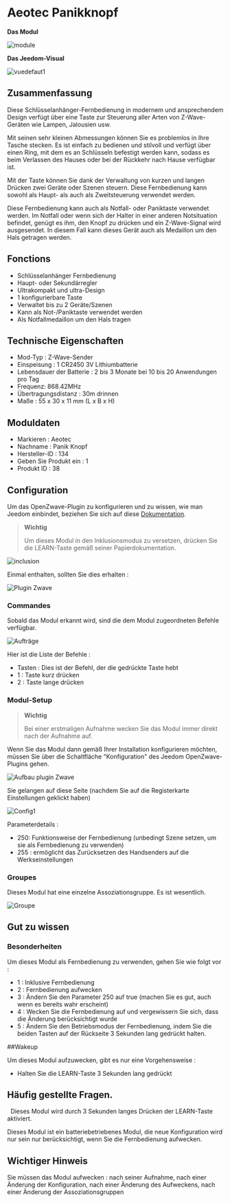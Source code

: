 # Aeotec Panikknopf

**Das Modul**

![module](images/aeotec.panicbutton/module.jpg)

**Das Jeedom-Visual**

![vuedefaut1](images/aeotec.panicbutton/vuedefaut1.jpg)

## Zusammenfassung

Diese Schlüsselanhänger-Fernbedienung in modernem und ansprechendem Design verfügt über eine Taste zur Steuerung aller Arten von Z-Wave-Geräten wie Lampen, Jalousien usw.

Mit seinen sehr kleinen Abmessungen können Sie es problemlos in Ihre Tasche stecken. Es ist einfach zu bedienen und stilvoll und verfügt über einen Ring, mit dem es an Schlüsseln befestigt werden kann, sodass es beim Verlassen des Hauses oder bei der Rückkehr nach Hause verfügbar ist.

Mit der Taste können Sie dank der Verwaltung von kurzen und langen Drücken zwei Geräte oder Szenen steuern. Diese Fernbedienung kann sowohl als Haupt- als auch als Zweitsteuerung verwendet werden.

Diese Fernbedienung kann auch als Notfall- oder Paniktaste verwendet werden. Im Notfall oder wenn sich der Halter in einer anderen Notsituation befindet, genügt es ihm, den Knopf zu drücken und ein Z-Wave-Signal wird ausgesendet. In diesem Fall kann dieses Gerät auch als Medaillon um den Hals getragen werden.

## Fonctions

-   Schlüsselanhänger Fernbedienung
-   Haupt- oder Sekundärregler
-   Ultrakompakt und ultra-Design
-   1 konfigurierbare Taste
-   Verwaltet bis zu 2 Geräte/Szenen
-   Kann als Not-/Paniktaste verwendet werden
-   Als Notfallmedaillon um den Hals tragen

## Technische Eigenschaften

-   Mod-Typ : Z-Wave-Sender
-   Einspeisung : 1 CR2450 3V Lithiumbatterie
-   Lebensdauer der Batterie : 2 bis 3 Monate bei 10 bis 20 Anwendungen pro Tag
-   Frequenz: 868.42MHz
-   Übertragungsdistanz : 30m drinnen
-   Maße : 55 x 30 x 11 mm (L x B x H)

## Moduldaten

-   Markieren : Aeotec
-   Nachname : Panik Knopf
-   Hersteller-ID : 134
-   Geben Sie Produkt ein : 1
-   Produkt ID : 38

## Configuration

Um das OpenZwave-Plugin zu konfigurieren und zu wissen, wie man Jeedom einbindet, beziehen Sie sich auf diese [Dokumentation](https://doc.jeedom.com/de_DE/plugins/automation%20protocol/openzwave/).

> **Wichtig**
>
> Um dieses Modul in den Inklusionsmodus zu versetzen, drücken Sie die LEARN-Taste gemäß seiner Papierdokumentation.

![inclusion](images/aeotec.panicbutton/inclusion.jpg)

Einmal enthalten, sollten Sie dies erhalten :

![Plugin Zwave](images/aeotec.panicbutton/information.jpg)

### Commandes

Sobald das Modul erkannt wird, sind die dem Modul zugeordneten Befehle verfügbar.

![Aufträge](images/aeotec.panicbutton/commandes.jpg)

Hier ist die Liste der Befehle :

-   Tasten : Dies ist der Befehl, der die gedrückte Taste hebt
  - 1 : Taste kurz drücken
  - 2 : Taste lange drücken

### Modul-Setup

> **Wichtig**
>
> Bei einer erstmaligen Aufnahme wecken Sie das Modul immer direkt nach der Aufnahme auf.

Wenn Sie das Modul dann gemäß Ihrer Installation konfigurieren möchten, müssen Sie über die Schaltfläche "Konfiguration" des Jeedom OpenZwave-Plugins gehen.

![Aufbau plugin Zwave](images/plugin/bouton_configuration.jpg)

Sie gelangen auf diese Seite (nachdem Sie auf die Registerkarte Einstellungen geklickt haben)

![Config1](images/aeotec.panicbutton/config1.jpg)

Parameterdetails :

-   250: Funktionsweise der Fernbedienung (unbedingt Szene setzen, um sie als Fernbedienung zu verwenden)
-   255 : ermöglicht das Zurücksetzen des Handsenders auf die Werkseinstellungen

### Groupes

Dieses Modul hat eine einzelne Assoziationsgruppe. Es ist wesentlich.

![Groupe](images/aeotec.panicbutton/groupe.jpg)

## Gut zu wissen

### Besonderheiten

Um dieses Modul als Fernbedienung zu verwenden, gehen Sie wie folgt vor :

-   1 : Inklusive Fernbedienung
-   2 : Fernbedienung aufwecken
-   3 : Ändern Sie den Parameter 250 auf true (machen Sie es gut, auch wenn es bereits wahr erscheint)
-   4 : Wecken Sie die Fernbedienung auf und vergewissern Sie sich, dass die Änderung berücksichtigt wurde
-   5 : Ändern Sie den Betriebsmodus der Fernbedienung, indem Sie die beiden Tasten auf der Rückseite 3 Sekunden lang gedrückt halten.

##Wakeup

Um dieses Modul aufzuwecken, gibt es nur eine Vorgehensweise :

-   Halten Sie die LEARN-Taste 3 Sekunden lang gedrückt

## Häufig gestellte Fragen.
 
Dieses Modul wird durch 3 Sekunden langes Drücken der LEARN-Taste aktiviert.

Dieses Modul ist ein batteriebetriebenes Modul, die neue Konfiguration wird nur sein
nur berücksichtigt, wenn Sie die Fernbedienung aufwecken.

## Wichtiger Hinweis

Sie müssen das Modul aufwecken : nach seiner Aufnahme, nach einer Änderung der Konfiguration, nach einer Änderung des Aufweckens, nach einer Änderung der Assoziationsgruppen
